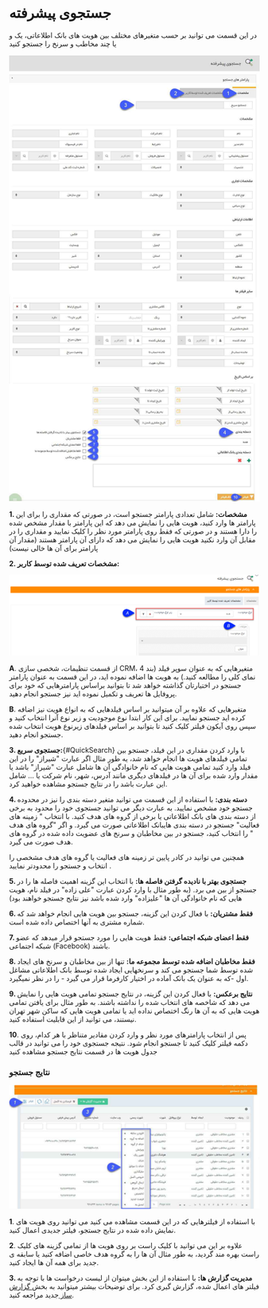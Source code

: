 # جستجوی پیشرفته 

در این قسمت می توانید بر حسب متغیرهای مختلف بین هویت های بانک اطلاعاتی، یک و یا چند مخاطب و سرنخ را جستجو کنید

![](AdvancedSearch-.jpg)

**1.  مشخصات:** شامل تعدادی پارامتر جستجو است، در صورتی که مقداری را برای این پارامتر ها وارد کنید، هویت هایی را نمایش می دهد که این پارامتر  با مقدار مشخص شده را دارا هستند و در صورتی که فقط روی پارامتر مورد نظر را کلیک نمایید و مقداری را در مقابل آن وارد نکنید هویت هایی را نمایش می دهد که دارای آن پارامتر هستند (مقدار آن پارامتر برای آن ها خالی نیست)

**2. مشخصات تعریف شده توسط کاربر:**

![](AdvancedSearch2.jpg)

**A**. از قسمت تنظیمات، شخصی سازی CRM، متغیرهایی که به عنوان سوپر فیلد (بند 4 نمای کلی را مطالعه کنید.) به هویت ها اضافه نموده اید، در این قسمت به عنوان پارامتر جستجو در اختیارتان گذاشته خواهد شد تا بتوانید براساس پارامترهایی که خود برای پروفایل ها تعریف و تکمیل نموده اید نیز جستجو انجام دهید.

**B**. متغیرهایی که علاوه بر آن میتوانید بر اساس فیلدهایی که به انواع هویت نیز اضافه کرده اید جستجو نمایید. برای این کار ابتدا نوع موجودیت و زیر نوع آنرا انتخاب کنید و سپس روی آیکون فیلتر کلیک کنید تا بتوانید بر اساس فیلدهای زیرنوع هویت انتخاب شده جستجو انجام دهید.


**3. جستجوی سریع:**{#QuickSearch} با وارد کردن مقداری در این فیلد، جستجو بین تمامی فیلدهای هویت ها انجام خواهد شد، یه طور مثال اگر عبارت "شیراز" را در این فیلد وارد کنید تمامی هویت هایی که نام خانوادگی آن ها شامل عبارت "شیراز" باشد یا مقدار وارد شده برای آن ها در فیلدهای دیگری مانند آدرس، شهر، نام شرکت یا ... شامل این عبارت باشد را در نتایج جستجو مشاهده خواهید کرد.

**4. دسته بندی:** با استفاده از این قسمت می توانید متغیر دسته بندی را نیز در  محدوده جستجو خود مشخص نمایید. به عبارت دیگر می توانید جستجوی خود را محدود به برخی از دسته بندی های بانک اطلاعاتی یا برخی از گروه های هدف کنید. با انتخاب " زمینه های فعالیت" جستجو در  دسته بندی هایبانک اطلاعاتی صورت می گیرد. و اگر "گروه های هدف " را انتخاب کنید، جستجو در بین مخاطبان و سرنخ های عضویت داده شده در گروه های هدف صورت می گیرد. 

همچنین می توانید در کادر پایین تر زمینه های فعالیت یا گروه های هدف مشخصی را انتخاب و جستجو را محدودتر نمایید .

**5. جستجوی بهتر با نادیده گرفتن فاصله ها:** با انتخاب این گزینه اهمیت فاصله ها را در جستجو از بین می برد. (به طور مثال با وارد کردن عبارت "علی زاده" در فیلد نام، هویت هایی که نام خانوادگی آن ها "علیزاده" وارد شده باشد نیز نتایج جستجو خواهند بود)

**6. فقط مشتریان:**  با فعال کردن این گزینه، جستجو بین هویت هایی انجام خواهد شد که شماره مشتری به آنها اختصاص داده شده است.

**7. فقط اعضای شبکه اجتماعی:** فقط هویت هایی را مورد جستجو قرار میدهد که عضو شبکه اجتماعی (Facebook) باشند.

**8. فقط مخاطبان اضافه شده توسط مجموعه ما:** تنها از بین مخاطبان و سرنخ های ایجاد شده توسط شما جستجو می کند و سرنخهایی ایجاد شده توسط بانک اطلاعاتی مشاغل اول -که به عنوان یک بانک آماده در اختیار کارفرما قرار می گیرد - را در نظر نمیگیرد.

**9. نتایج برعکس:** با فعال کردن این گزینه، در نتایج جستجو تمامی هویت هایی را نمایش می دهد که شاخصه های انتخاب شده را نداشته باشند. به طور مثال برای یافتن تمامی هویت هایی که به آن ها رنگ اختصاص نداده اید یا تمامی هویت هایی که ساکن شهر تهران نیستند، می توانید از این قابلیت استفاده کنید.

**10**. پس از انتخاب پارامترهای مورد نظر و وارد کردن مقادیر متناظر با هر کدام، روی دکمه فیلتر کلیک کنید تا جستجو انجام شود. نتیجه جستجوی خود را می توانید در قالب جدول هویت ها در قسمت نتایج جستجو مشاهده کنید

### نتایج جستجو

![](AdvancedSearch33.jpg)

**1**. با استفاده از فیلترهایی که در این قسمت مشاهده می کنید می توانید روی هویت های نمایش داده شده در نتایج جستجو، فیلتر جدیدی اعمال کنید.

**2**. علاوه بر این می توانید با کلیک راست بر روی هویت ها از تمامی گزینه های کلیک راست بهره مند گردید، به طور مثال آن ها را به گروه هدف خاصی اضافه کنید یا سابقه ی جدید برای همه آن ها ایجاد کنید.

**3. مدیریت گزارش ها:**   با استفاده از این بخش میتوان از لیست درخواست ها با توجه به فیلتر های اعمال شده، گزارش گیری کرد. برای توضیحات بیشتر میتوانید به بخش[ گزارش ساز ](https://github.com/1stco/PayamGostarDocs/blob/master/Help/Management-and-reports/Report-Builder/Report-Builder.md)جدید مراجعه کنید.
